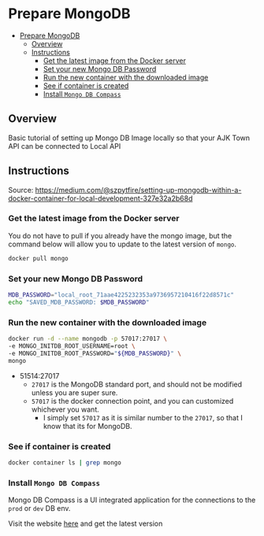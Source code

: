 # Prepare MongoDB

<!-- TOC -->

- [Prepare MongoDB](#prepare-mongodb)
  - [Overview](#overview)
  - [Instructions](#instructions)
    - [Get the latest image from the Docker server](#get-the-latest-image-from-the-docker-server)
    - [Set your new Mongo DB Password](#set-your-new-mongo-db-password)
    - [Run the new container with the downloaded image](#run-the-new-container-with-the-downloaded-image)
    - [See if container is created](#see-if-container-is-created)
    - [Install `Mongo DB Compass`](#install-mongo-db-compass)

<!-- /TOC -->

## Overview

Basic tutorial of setting up Mongo DB Image locally so that your AJK Town API can be connected to Local API

## Instructions

Source: https://medium.com/@szpytfire/setting-up-mongodb-within-a-docker-container-for-local-development-327e32a2b68d

### Get the latest image from the Docker server
You do not have to pull if you already have the mongo image, but the command below will allow you to update to the latest version of `mongo`.
```sh
docker pull mongo
```

### Set your new Mongo DB Password
```sh
MDB_PASSWORD="local_root_71aae4225232353a9736957210416f22d8571c"
echo "SAVED_MDB_PASSWORD: $MDB_PASSWORD"
```

### Run the new container with the downloaded image

```sh
docker run -d --name mongodb -p 57017:27017 \
-e MONGO_INITDB_ROOT_USERNAME=root \
-e MONGO_INITDB_ROOT_PASSWORD="${MDB_PASSWORD}" \
mongo 

```

- 51514:27017
  - `27017` is the MongoDB standard port, and should not be modified unless you are super sure.
  - `57017` is the docker connection point, and you can customized whichever you want.
    - I simply set `57017` as it is similar number to the `27017`, so that I know that its for MongoDB.


### See if container is created
```sh
docker container ls | grep mongo
```

### Install `Mongo DB Compass`

Mongo DB Compass is a UI integrated application for the connections to the `prod` or `dev` DB env.

Visit the website [here](https://www.mongodb.com/try/download/compass) and get the latest version


